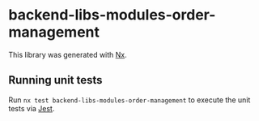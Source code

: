 # backend-libs-modules-order-management

This library was generated with [Nx](https://nx.dev).

## Running unit tests

Run `nx test backend-libs-modules-order-management` to execute the unit tests via [Jest](https://jestjs.io).
